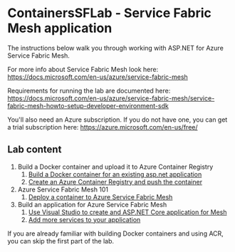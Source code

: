 # ContainersSFLab - Service Fabric Mesh application

The instructions below walk you through working with ASP.NET for Azure Service Fabric Mesh.

For more info about Service Fabric Mesh look here: https://docs.microsoft.com/en-us/azure/service-fabric-mesh

Requirements for running the lab are documented here: https://docs.microsoft.com/en-us/azure/service-fabric-mesh/service-fabric-mesh-howto-setup-developer-environment-sdk

You'll also need an Azure subscription. If you do not have one, you can get a trial subscription here: https://azure.microsoft.com/en-us/free/

## Lab content

1. Build a Docker container and upload it to Azure Container Registry
    1. [Build a Docker container for an existing asp.net application](./1buildacontainer.md)
    1. [Create an Azure Container Registry and push the container](./2createacr.md)
1. Azure Service Fabric Mesh 101
    1. [Deploy a container to Azure Service Fabric Mesh](./3meshhelloworld.md)
1. Build an application for Azure Service Fabric Mesh
    1. [Use Visual Studio to create and ASP.NET Core application for Mesh](./4createappvs.md)
    1. [Add more services to your application](./5addservice.md)

If you are already familiar with building Docker containers and using ACR, you can skip the first part of the lab.